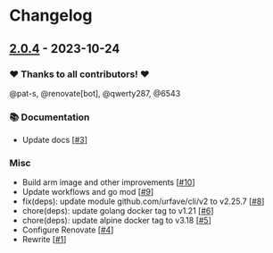 # Changelog

## [2.0.4](https://github.com/woodpecker-ci/plugin-codecov/releases/tag/2.0.4) - 2023-10-24

### ❤️ Thanks to all contributors! ❤️

@pat-s, @renovate[bot], @qwerty287, @6543

### 📚 Documentation

- Update docs [[#3](https://github.com/woodpecker-ci/plugin-codecov/pull/3)]

### Misc

- Build arm image and other improvements [[#10](https://github.com/woodpecker-ci/plugin-codecov/pull/10)]
- Update workflows and go mod [[#9](https://github.com/woodpecker-ci/plugin-codecov/pull/9)]
- fix(deps): update module github.com/urfave/cli/v2 to v2.25.7 [[#8](https://github.com/woodpecker-ci/plugin-codecov/pull/8)]
- chore(deps): update golang docker tag to v1.21 [[#6](https://github.com/woodpecker-ci/plugin-codecov/pull/6)]
- chore(deps): update alpine docker tag to v3.18 [[#5](https://github.com/woodpecker-ci/plugin-codecov/pull/5)]
- Configure Renovate [[#4](https://github.com/woodpecker-ci/plugin-codecov/pull/4)]
- Rewrite [[#1](https://github.com/woodpecker-ci/plugin-codecov/pull/1)]
